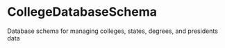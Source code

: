 # CollegeDatabaseSchema
 Database schema for managing colleges, states, degrees, and presidents data
